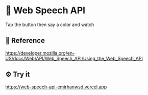 # 📢 Web Speech API

Tap the button then say a color and watch

## 📜 Reference

https://developer.mozilla.org/en-US/docs/Web/API/Web_Speech_API/Using_the_Web_Speech_API

## ⚙️ Try it

https://web-speech-api-emirhanwsd.vercel.app
